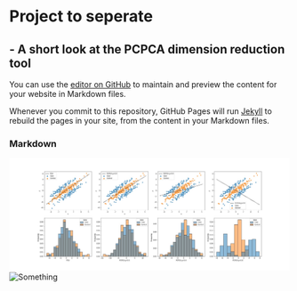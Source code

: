 # Project to seperate
## - A short look at the PCPCA dimension reduction tool


You can use the [editor on GitHub](https://github.com/AllaVinner/PCPCA-a-little-look/edit/gh-pages/index.md) to maintain and preview the content for your website in Markdown files.

Whenever you commit to this repository, GitHub Pages will run [Jekyll](https://jekyllrb.com/) to rebuild the pages in your site, from the content in your Markdown files.

### Markdown

![Something](./media/pca_and_pcpca_projections.jpeg)
![Something](./media/rotating_projection.gif)



